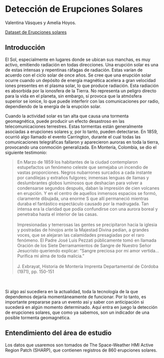 # Detección de Erupciones Solares
Valentina Vásques y Amelia Hoyos.

[Dataset de Erupciones solares](https://deepblue.lib.umich.edu/data/concern/data_sets/6w924c02q)

## Introducción
El Sol, especialmente en lugares donde se ubican sus manchas, es muy activo, emitiendo radiación en todas direcciones. Una erupción solar es una de estas intensas y repentinas ráfagas de radiación. Estas varían de acuerdo con el ciclo solar de once años. Se cree que una erupción solar ocurre cuando un depósito de energía magnética acelera a gran velocidad iones presentes en el plasma solar, lo que produce radiación. Esta radiación es absorbida por la ionosfera de la Tierra. No representa un peligro directo para la vida en el planeta, sin embargo, sí provoca que la atmósfera superior se ionice, lo que puede interferir con las comunicaciones por radio, dependiendo de la energía de la erupción solar.

Cuando la actividad solar es tan alta que causa una tormenta geomagnética, puede producir un efecto desastroso en las telecomunicaciones terrestres. Estas tormentas están generalmente asociadas a erupciones solares y, por lo tanto, pueden detectarse. En 1859, ocurrió algo llamado el evento Carrington, durante el cual todas las comunicaciones telegráficas fallaron y aparecieron auroras en toda la tierra, provocando una conmoción generalizada. En Montería, Colombia, se dio el siguiente testimonio:

<blockquote>
En Marzo de 1859 los habitantes de la ciudad contemplaron estupefactos un fenómeno celeste que semejaba un incendio de vastas proporciones. Negros nubarrones surcados a cada instante por candilejas y extraños fulgores; inmensas lenguas de llamas y deslumbrantes globos luminosos que deshacían para volver a condensarse segundos después, daban la impresión de cien volcanes en erupción. Y en el centro de aquellos inmensos espacios se formó, claramente dibujada, una enorme S que allí permaneció mientras duraba el fantástico espectáculo causado por la madrugada. Tan intensa era la claridad que podía confundirse con una aurora boreal y penetraba hasta el interior de las casas.
<br><br>
Impresionadas y temerosas las gentes se precipitaron hacia la iglesia y postradas de hinojos ante la Majestad Divina pedían, a grandes voces, que se alejaran las calamidades presagiadas por el raro fenómeno. El Padre José Luis Pezzati públicamente tomó en llamada Oración de los Siete Derramamientos de Sangre de Nuestro Señor Jesucristo queriendo explicar: “Sangre preciosa por mi amor vertida…Purifica mi alma de toda malicia.” 
<br><br> 
J. Exbrayat, Historia de Montería
Imprenta Departamental de Córdoba (1971), pp. 150-151
</blockquote>
<br><br>
Si algo así sucediera en la actualidad, toda la tecnología de la que dependemos dejaría momentáneamente de funcionar. Por lo tanto, es importante prepararse para un evento así y saber con anticipación si sucederá en algún momento determinado. Aquí entra en juego la detección de erupciones solares, que como ya sabemos, son un indicador de una posible tormenta geomagnética.


## Entendimiento del área de estudio
Los datos que usaremos son tomados de The Space-Weather HMI Active Region Patch (SHARP), que contienen registros de 860 erupciones solares.